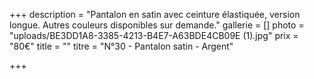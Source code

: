 +++
description = "Pantalon en satin avec ceinture élastiquée, version longue. Autres couleurs disponibles sur demande."
gallerie = []
photo = "uploads/BE3DD1A8-3385-4213-B4E7-A63BDE4CB09E (1).jpg"
prix = "80€"
title = ""
titre = "N°30 - Pantalon satin - Argent"

+++
